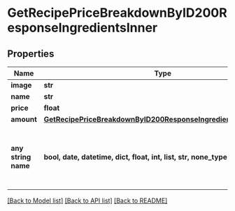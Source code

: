# GetRecipePriceBreakdownByID200ResponseIngredientsInner


## Properties
Name | Type | Description | Notes
------------ | ------------- | ------------- | -------------
**image** | **str** |  | 
**name** | **str** |  | 
**price** | **float** |  | 
**amount** | [**GetRecipePriceBreakdownByID200ResponseIngredientsInnerAmount**](GetRecipePriceBreakdownByID200ResponseIngredientsInnerAmount.md) |  | [optional] 
**any string name** | **bool, date, datetime, dict, float, int, list, str, none_type** | any string name can be used but the value must be the correct type | [optional]

[[Back to Model list]](../README.md#documentation-for-models) [[Back to API list]](../README.md#documentation-for-api-endpoints) [[Back to README]](../README.md)


